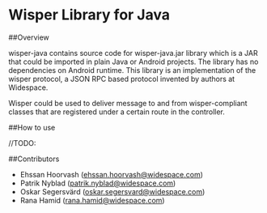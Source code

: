 # Wisper Library for Java

##Overview

wisper-java contains source code for wisper-java.jar library which is a JAR that could be imported in plain Java or Android projects. The library has no dependencies on Android runtime. This library is an implementation of the wisper protocol, a JSON RPC based protocol invented by authors at Widespace. 

Wisper could be used to deliver message to and from wisper-compliant classes that are registered under a certain route in the controller.

##How to use

//TODO:

##Contributors
- Ehssan Hoorvash (ehssan.hoorvash@widespace.com)
- Patrik Nyblad (patrik.nyblad@widespace.com)
- Oskar Segersvärd (oskar.segersvard@widespace.com)
- Rana Hamid (rana.hamid@widespace.com)
